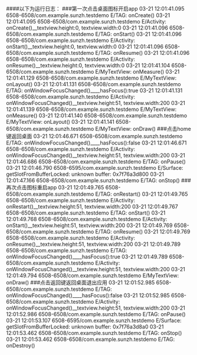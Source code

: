 ####以下为运行日志：
###第一次点击桌面图标开启app
03-21 12:01:41.095 6508-6508/com.example.sunzh.testdemo E/TAG: onCreate()
03-21 12:01:41.095 6508-6508/com.example.sunzh.testdemo E/Activity: onCreate()__textview.height:0, textview.width:0
03-21 12:01:41.096 6508-6508/com.example.sunzh.testdemo E/TAG: onStart()
03-21 12:01:41.096 6508-6508/com.example.sunzh.testdemo E/Activity: onStart()__textview.height:0, textview.width:0
03-21 12:01:41.096 6508-6508/com.example.sunzh.testdemo E/TAG: onResume()
03-21 12:01:41.096 6508-6508/com.example.sunzh.testdemo E/Activity: onResume()__textview.height:0, textview.width:0
03-21 12:01:41.104 6508-6508/com.example.sunzh.testdemo E/MyTextView: onMeasure()
03-21 12:01:41.129 6508-6508/com.example.sunzh.testdemo E/MyTextView: onLayout()
03-21 12:01:41.131 6508-6508/com.example.sunzh.testdemo E/TAG: onWindowFocusChanged()____hasFocus():true
03-21 12:01:41.131 6508-6508/com.example.sunzh.testdemo E/Activity: onWindowFocusChanged()__textview.height:51, textview.width:200
03-21 12:01:41.139 6508-6508/com.example.sunzh.testdemo E/MyTextView: onMeasure()
03-21 12:01:41.140 6508-6508/com.example.sunzh.testdemo E/MyTextView: onLayout()
03-21 12:01:41.141 6508-6508/com.example.sunzh.testdemo E/MyTextView: onDraw()
###点击home键返回桌面
03-21 12:01:46.671 6508-6508/com.example.sunzh.testdemo E/TAG: onWindowFocusChanged()____hasFocus():false
03-21 12:01:46.671 6508-6508/com.example.sunzh.testdemo E/Activity: onWindowFocusChanged()__textview.height:51, textview.width:200
03-21 12:01:46.686 6508-6508/com.example.sunzh.testdemo E/TAG: onPause()
03-21 12:01:46.790 6508-6595/com.example.sunzh.testdemo E/Surface: getSlotFromBufferLocked: unknown buffer: 0x7f76a3d800
03-21 12:01:47.166 6508-6508/com.example.sunzh.testdemo E/TAG: onStop()
###再次点击图标重启app
03-21 12:01:49.765 6508-6508/com.example.sunzh.testdemo E/TAG: onRestart()
03-21 12:01:49.765 6508-6508/com.example.sunzh.testdemo E/Activity: onRestart()__textview.height:51, textview.width:200
03-21 12:01:49.767 6508-6508/com.example.sunzh.testdemo E/TAG: onStart()
03-21 12:01:49.768 6508-6508/com.example.sunzh.testdemo E/Activity: onStart()__textview.height:51, textview.width:200
03-21 12:01:49.769 6508-6508/com.example.sunzh.testdemo E/TAG: onResume()
03-21 12:01:49.769 6508-6508/com.example.sunzh.testdemo E/Activity: onResume()__textview.height:51, textview.width:200
03-21 12:01:49.789 6508-6508/com.example.sunzh.testdemo E/TAG: onWindowFocusChanged()____hasFocus():true
03-21 12:01:49.789 6508-6508/com.example.sunzh.testdemo E/Activity: onWindowFocusChanged()__textview.height:51, textview.width:200
03-21 12:01:49.794 6508-6508/com.example.sunzh.testdemo E/MyTextView: onDraw()
###点击返回键返回桌面退出应用
03-21 12:01:52.985 6508-6508/com.example.sunzh.testdemo E/TAG: onWindowFocusChanged()____hasFocus():false
03-21 12:01:52.985 6508-6508/com.example.sunzh.testdemo E/Activity: onWindowFocusChanged()__textview.height:51, textview.width:200
03-21 12:01:52.986 6508-6508/com.example.sunzh.testdemo E/TAG: onPause()
03-21 12:01:53.107 6508-6595/com.example.sunzh.testdemo E/Surface: getSlotFromBufferLocked: unknown buffer: 0x7f76a3d8a0
03-21 12:01:53.462 6508-6508/com.example.sunzh.testdemo E/TAG: onStop()
03-21 12:01:53.462 6508-6508/com.example.sunzh.testdemo E/TAG: onDestroy()
